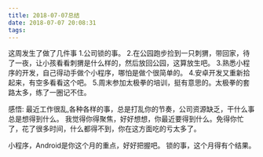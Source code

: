 ```yaml
---
title: 2018-07-07总结
date: 2018-07-07 20:08:31
tags:
---
```


这周发生了做了几件事
1.公司锁的事。
2.在公园跑步捡到一只刺猬，带回家，待了一夜，让小孩看看刺猬是什么样的，然后放回公园，这算放生吧。
3.熟悉小程序的开发，自己得动手做个小程序，哪怕是做个很简单的。
4.安卓开发又重新拾起来，有空多看看这个吧。
5.周末参加太极拳的培训，挺有意思的。太极拳的套路太多，练了一圈记不住。


感悟:
最近工作很乱,各种各样的事，总是打乱你的节奏，公司资源缺乏，干什么事总是想得到什么。
我觉得你得聚焦，好好想想，你最近要得到什么。免得你忙了，花了很多时间，什么都得不到，你在这方面吃的亏太多了。

小程序，Android是你这个月的重点，好好把握吧。
锁的事，这个月得有个结果。




